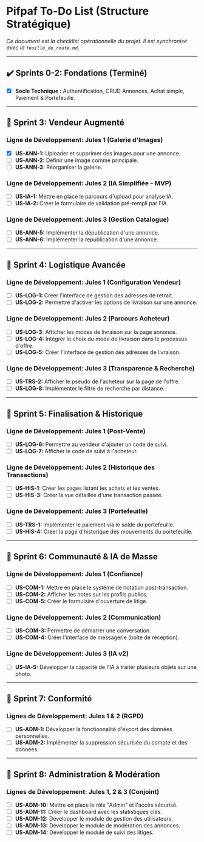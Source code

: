 # Pifpaf To-Do List (Structure Stratégique)

*Ce document est la checklist opérationnelle du projet. Il est synchronisé avec la `feuille_de_route.md`.*

---
## ✔️ Sprints 0-2: Fondations (Terminé)
- [x] **Socle Technique :** Authentification, CRUD Annonces, Achat simple, Paiement & Portefeuille.

---
## 🚀 Sprint 3: Vendeur Augmenté

### Ligne de Développement: Jules 1 (Galerie d'Images)
- [x] **US-ANN-1:** Uploader et supprimer des images pour une annonce.
- [ ] **US-ANN-2:** Définir une image comme principale.
- [ ] **US-ANN-3:** Réorganiser la galerie.

### Ligne de Développement: Jules 2 (IA Simplifiée - MVP)
- [ ] **US-IA-1:** Mettre en place le parcours d'upload pour analyse IA.
- [ ] **US-IA-2:** Créer le formulaire de validation pré-rempli par l'IA.

### Ligne de Développement: Jules 3 (Gestion Catalogue)
- [ ] **US-ANN-5:** Implémenter la dépublication d'une annonce.
- [ ] **US-ANN-6:** Implémenter la republication d'une annonce.

---
## 🚀 Sprint 4: Logistique Avancée

### Ligne de Développement: Jules 1 (Configuration Vendeur)
- [ ] **US-LOG-1:** Créer l'interface de gestion des adresses de retrait.
- [ ] **US-LOG-2:** Permettre d'activer les options de livraison sur une annonce.

### Ligne de Développement: Jules 2 (Parcours Acheteur)
- [ ] **US-LOG-3:** Afficher les modes de livraison sur la page annonce.
- [ ] **US-LOG-4:** Intégrer le choix du mode de livraison dans le processus d'offre.
- [ ] **US-LOG-5:** Créer l'interface de gestion des adresses de livraison.

### Ligne de Développement: Jules 3 (Transparence & Recherche)
- [ ] **US-TRS-2:** Afficher le pseudo de l'acheteur sur la page de l'offre.
- [ ] **US-LOG-8:** Implémenter le filtre de recherche par distance.

---
## 🚀 Sprint 5: Finalisation & Historique

### Ligne de Développement: Jules 1 (Post-Vente)
- [ ] **US-LOG-6:** Permettre au vendeur d'ajouter un code de suivi.
- [ ] **US-LOG-7:** Afficher le code de suivi à l'acheteur.

### Ligne de Développement: Jules 2 (Historique des Transactions)
- [ ] **US-HIS-1:** Créer les pages listant les achats et les ventes.
- [ ] **US-HIS-3:** Créer la vue détaillée d'une transaction passée.

### Ligne de Développement: Jules 3 (Portefeuille)
- [ ] **US-TRS-1:** Implémenter le paiement via le solde du portefeuille.
- [ ] **US-HIS-4:** Créer la page d'historique des mouvements du portefeuille.

---
## 🚀 Sprint 6: Communauté & IA de Masse

### Ligne de Développement: Jules 1 (Confiance)
- [ ] **US-COM-1:** Mettre en place le système de notation post-transaction.
- [ ] **US-COM-2:** Afficher les notes sur les profils publics.
- [ ] **US-COM-5:** Créer le formulaire d'ouverture de litige.

### Ligne de Développement: Jules 2 (Communication)
- [ ] **US-COM-3:** Permettre de démarrer une conversation.
- [ ] **US-COM-4:** Créer l'interface de messagerie (boîte de réception).

### Ligne de Développement: Jules 3 (IA v2)
- [ ] **US-IA-5:** Développer la capacité de l'IA à traiter plusieurs objets sur une photo.

---
## 🚀 Sprint 7: Conformité

### Lignes de Développement: Jules 1 & 2 (RGPD)
- [ ] **US-ADM-1:** Développer la fonctionnalité d'export des données personnelles.
- [ ] **US-ADM-2:** Implémenter la suppression sécurisée du compte et des données.

---
## 🚀 Sprint 8: Administration & Modération

### Lignes de Développement: Jules 1, 2 & 3 (Conjoint)
- [ ] **US-ADM-10:** Mettre en place le rôle "Admin" et l'accès sécurisé.
- [ ] **US-ADM-11:** Créer le dashboard avec les statistiques clés.
- [ ] **US-ADM-12:** Développer le module de gestion des utilisateurs.
- [ ] **US-ADM-13:** Développer le module de modération des annonces.
- [ ] **US-ADM-14:** Développer le module de suivi des litiges.
